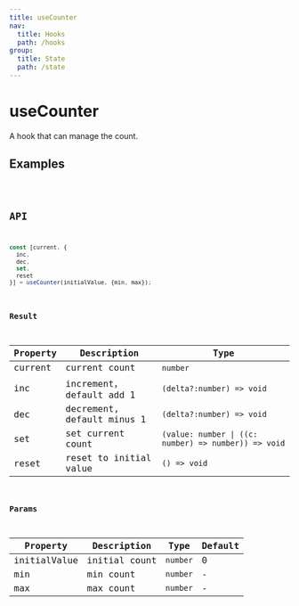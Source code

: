 ```yaml
---
title: useCounter
nav:
  title: Hooks
  path: /hooks
group:
  title: State
  path: /state
---
```


# useCounter

A hook that can manage the count.

## Examples

<code src="./demo/demo1.tsx" />

## API

```javascript
const [current, {
  inc,
  dec,
  set,
  reset
}] = useCounter(initialValue, {min, max});
```

### Result

| Property | Description                | Type                      |
|----------|----------------------------|---------------------------|
| current  | current count              | `number`                  |
| inc      | increment，default add 1   | `(delta?:number) => void` |
| dec      | decrement, default minus 1 | `(delta?:number) => void` |
| set      | set current count          | `(value: number \| ((c: number) => number)) => void` |
| reset    | reset to initial value     | `() => void`              |

### Params

| Property     | Description             | Type     | Default |
|--------------|-------------------------|----------|---------|
| initialValue | initial count           | `number` | 0       |
| min          | min count               | `number` | -       |
| max          | max count               | `number` | -       |